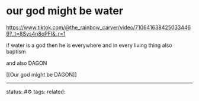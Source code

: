 # our god might be water
https://www.tiktok.com/@the_rainbow_carver/video/7106416384250334469?_t=8Sys4n8oPFl&_r=1

if water is a god then he is everywhere and in every living thing
also baptism

and also DAGON

[[Our god might be DAGON]]

--- 
status: #⚙️ 
tags: 
related: 